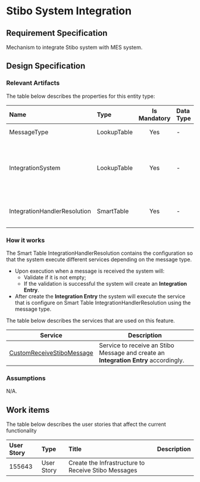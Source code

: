 # Stibo System Integration

## Requirement Specification
Mechanism to integrate Stibo system with MES system.

## Design Specification

### Relevant Artifacts
The table below describes the properties for this entity type:

Name                         | Type             | Is Mandatory | Data Type | Description 
:--------------------------- | :--------------- | :----------: | :-------- | :-----------------------------------------------------------
MessageType                  | LookupTable      | Yes          | -         | Type of the Integration
IntegrationSystem            | LookupTable      | Yes          | -         | Possible types of systems that are available for integration
IntegrationHandlerResolution | SmartTable       | Yes          | -         | Used to resolve the integration handler

### How it works
The Smart Table IntegrationHandlerResolution contains the configuration so that the system execute different services depending on the message type.

* Upon execution when a message is received the system will:
  * Validate if it is not empty;
  * If the validation is successful the system will create an **Integration Entry**.
* After create the **Integration Entry** the system will execute the service that is configure on Smart Table IntegrationHandlerResolution using the message type.

The table below describes the services that are used on this feature.

| Service                                                                                      | Description                                                                          |
| -------------------------------------------------------------------------------------------- | ------------------------------------------------------------------------------------ |
| [CustomReceiveStiboMessage](/AMSOsram/tecspecs>artifacts>services>CustomReceiveStiboMessage) | Service to receive an Stibo Message and create an **Integration Entry** accordingly. |

### Assumptions
N/A.

## Work items

The table below describes the user stories that affect the current functionality

User Story | Type       | Title                                               | Description
:--------- | :--------- | :-------------------------------------------------- | :----------
155643     | User Story | Create the Infrastructure to Receive Stibo Messages |